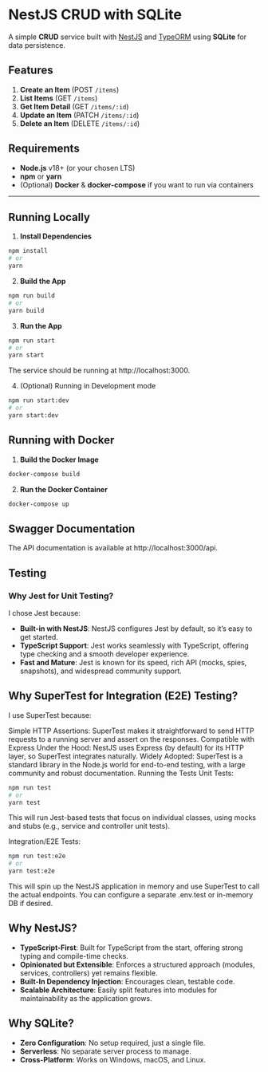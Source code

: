 # NestJS CRUD with SQLite

A simple **CRUD** service built with [NestJS](https://docs.nestjs.com/) and [TypeORM](https://typeorm.io/) using **SQLite** for data persistence.

## Features

1. **Create an Item** (POST `/items`)
2. **List Items** (GET `/items`)
3. **Get Item Detail** (GET `/items/:id`)
4. **Update an Item** (PATCH `/items/:id`)
5. **Delete an Item** (DELETE `/items/:id`)

## Requirements

- **Node.js** v18+ (or your chosen LTS)
- **npm** or **yarn**
- (Optional) **Docker** & **docker-compose** if you want to run via containers

---

## Running Locally

1. **Install Dependencies**
```bash
npm install
# or
yarn
```

2. **Build the App**
```bash
npm run build
# or
yarn build
```

3. **Run the App**
```bash
npm run start
# or
yarn start
```

The service should be running at http://localhost:3000.

4. (Optional) Running in Development mode
```bash
npm run start:dev
# or
yarn start:dev
```

## Running with Docker

1. **Build the Docker Image**
```bash
docker-compose build
```

2. **Run the Docker Container**
```bash
docker-compose up
```
## Swagger Documentation

The API documentation is available at http://localhost:3000/api.

## Testing
### Why Jest for Unit Testing?
I chose Jest because:

- **Built-in with NestJS**: NestJS configures Jest by default, so it’s easy to get started.
- **TypeScript Support**: Jest works seamlessly with TypeScript, offering type checking and a smooth developer experience.
- **Fast and Mature**: Jest is known for its speed, rich API (mocks, spies, snapshots), and widespread community support.

## Why SuperTest for Integration (E2E) Testing?
I use SuperTest because:

Simple HTTP Assertions: SuperTest makes it straightforward to send HTTP requests to a running server and assert on the responses.
Compatible with Express Under the Hood: NestJS uses Express (by default) for its HTTP layer, so SuperTest integrates naturally.
Widely Adopted: SuperTest is a standard library in the Node.js world for end-to-end testing, with a large community and robust documentation.
Running the Tests
Unit Tests:

```bash
npm run test
# or
yarn test
```
This will run Jest-based tests that focus on individual classes, using mocks and stubs (e.g., service and controller unit tests).

Integration/E2E Tests:

```bash
npm run test:e2e
# or
yarn test:e2e
```
This will spin up the NestJS application in memory and use SuperTest to call the actual endpoints. You can configure a separate .env.test or in-memory DB if desired.



## Why NestJS?

- **TypeScript-First**: Built for TypeScript from the start, offering strong typing and compile-time checks.
- **Opinionated but Extensible**: Enforces a structured approach (modules, services, controllers) yet remains flexible.
- **Built-In Dependency Injection**: Encourages clean, testable code.
- **Scalable Architecture**: Easily split features into modules for maintainability as the application grows.

## Why SQLite?

- **Zero Configuration**: No setup required, just a single file.
- **Serverless**: No separate server process to manage.
- **Cross-Platform**: Works on Windows, macOS, and Linux.